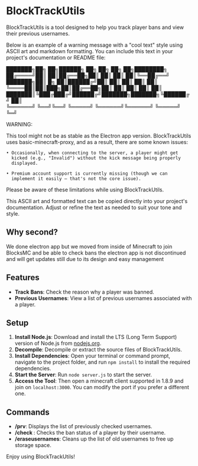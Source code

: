 
# BlockTrackUtils 

BlockTrackUtils is a tool designed to help you track player bans and view their previous usernames.

Below is an example of a warning message with a "cool text" style using ASCII art and markdown formatting. You can include this text in your project's documentation or README file:


  ███████╗██╗    ██╗██████╗ ██╗     ██╗     ██╗   ██╗████████╗
  ██╔════╝██║    ██║██╔══██╗██║     ██║     ██║   ██║╚══██╔══╝
  ███████╗██║ █╗ ██║██████╔╝██║     ██║     ██║   ██║   ██║   
  ╚════██║██║███╗██║██╔══██╗██║     ██║     ██║   ██║   ██║   
  ███████║╚███╔███╔╝██████╔╝███████╗███████╗╚██████╔╝   ██║   
  ╚══════╝ ╚══╝╚══╝ ╚═════╝ ╚══════╝╚══════╝ ╚═════╝    ╚═╝   
  
  WARNING:
  
  This tool might not be as stable as the Electron app version.
  BlockTrackUtils uses basic-minecraft-proxy, and as a result, there
  are some known issues:
  
    • Occasionally, when connecting to the server, a player might get
      kicked (e.g., "Invalid") without the kick message being properly
      displayed.
      
    • Premium account support is currently missing (though we can
      implement it easily – that's not the core issue).
  
  Please be aware of these limitations while using BlockTrackUtils.

This ASCII art and formatted text can be copied directly into your project's documentation. Adjust or refine the text as needed to suit your tone and style.
## Why second?
We done electron app but we moved from inside of Minecraft to join BlocksMC and be able to check bans the electron app is not discontinued and will get updates still due to its design and easy management 
## Features

- **Track Bans**: Check the reason why a player was banned.
- **Previous Usernames**: View a list of previous usernames associated with a player.

## Setup

1. **Install Node.js**: Download and install the LTS (Long Term Support) version of Node.js from [nodejs.org](https://nodejs.org/).
2. **Decompile**: Decompile or extract the source files of BlockTrackUtils.
3. **Install Dependencies**: Open your terminal or command prompt, navigate to the project folder, and run `npm install` to install the required dependencies.
4. **Start the Server**: Run `node server.js` to start the server.
5. **Access the Tool**: Then open a minecraft client supported in 1.8.9 and join on `localhost:3000`. You can modify the port if you prefer a different one.

## Commands

- **/prv**: Displays the list of previously checked usernames.
- **/check <PlayerUsername>**: Checks the ban status of a player by their username.
- **/eraseusernames**: Cleans up the list of old usernames to free up storage space.

Enjoy using BlockTrackUtils!

